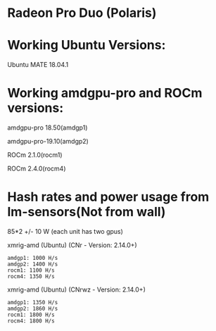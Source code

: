 # Radeon Pro Duo (Polaris)
# Working Ubuntu Versions:

Ubuntu MATE 18.04.1

# Working amdgpu-pro and ROCm versions:

amdgpu-pro 18.50(amdgp1)

amdgpu-pro-19.10(amdgp2)

ROCm 2.1.0(rocm1)

ROCm 2.4.0(rocm4)


# Hash rates and power usage from lm-sensors(Not from wall)

85*2 +/- 10 W (each unit has two gpus)

xmrig-amd (Ubuntu) (CNr - Version: 2.14.0+)

    amdgp1: 1000 H/s
    amdgp2: 1400 H/s
    rocm1: 1100 H/s
    rocm4: 1350 H/s


xmrig-amd (Ubuntu) (CNrwz - Version: 2.14.0+)

    amdgp1: 1350 H/s
    amdgp2: 1860 H/s
    rocm1: 1800 H/s
    rocm4: 1800 H/s
